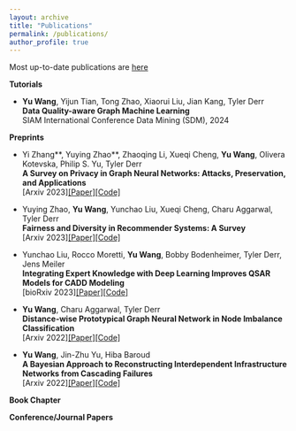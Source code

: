 ```yaml
---
layout: archive
title: "Publications"
permalink: /publications/
author_profile: true
---
```

Most up-to-date publications are [here](https://yuwvandy.github.io/_pages/2023_CV_Yu_Wang.pdf#nameddest=PUBLICATIONS)

**Tutorials**
- **Yu Wang**, Yijun Tian, Tong Zhao, Xiaorui Liu, Jian Kang, Tyler Derr
  <br>**Data Quality-aware Graph Machine Learning**
  <br>SIAM International Conference Data Mining (SDM), 2024

**Preprints**
- Yi Zhang**, Yuying Zhao**, Zhaoqing Li, Xueqi Cheng, **Yu Wang**, Olivera Kotevska, Philip S. Yu, Tyler Derr
  <br>**A Survey on Privacy in Graph Neural Networks: Attacks, Preservation, and Applications**
  <br>[Arxiv 2023][[Paper]]()[[Code]]()
  
- Yuying Zhao, **Yu Wang**, Yunchao Liu, Xueqi Cheng, Charu Aggarwal, Tyler Derr
 <br>**Fairness and Diversity in Recommender Systems: A Survey**
 <br>[Arxiv 2023][[Paper]](https://arxiv.org/abs/2307.04644)[[Code]]()

- Yunchao Liu, Rocco Moretti, **Yu Wang**, Bobby Bodenheimer, Tyler Derr, Jens Meiler
 <br>**Integrating Expert Knowledge with Deep Learning Improves QSAR Models for CADD Modeling**
 <br>[bioRxiv 2023][[Paper]](https://www.ncbi.nlm.nih.gov/pmc/articles/PMC10153143/)[[Code]]()

- **Yu Wang**, Charu Aggarwal, Tyler Derr
 <br>**Distance-wise Prototypical Graph Neural Network in Node Imbalance Classification**
 <br>[Arxiv 2022][[Paper]](https://arxiv.org/abs/2110.12035)[[Code]](https://github.com/YuWVandy/DPGNN)

- **Yu Wang**, Jin-Zhu Yu, Hiba Baroud
 <br>**A Bayesian Approach to Reconstructing Interdependent Infrastructure Networks from Cascading Failures**
 <br>[Arxiv 2022][[Paper]](https://arxiv.org/abs/2211.15590)[[Code]]()


**Book Chapter**


**Conference/Journal Papers**
